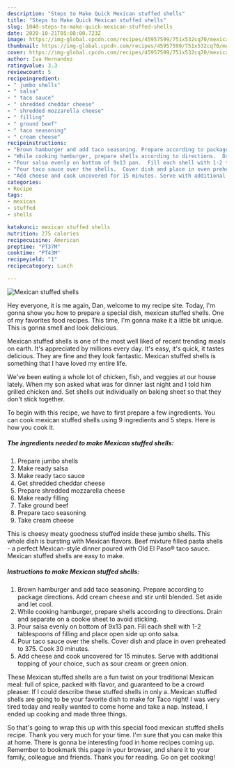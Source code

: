```yaml
---
description: "Steps to Make Quick Mexican stuffed shells"
title: "Steps to Make Quick Mexican stuffed shells"
slug: 1040-steps-to-make-quick-mexican-stuffed-shells
date: 2020-10-21T05:08:00.723Z
image: https://img-global.cpcdn.com/recipes/45957599/751x532cq70/mexican-stuffed-shells-recipe-main-photo.jpg
thumbnail: https://img-global.cpcdn.com/recipes/45957599/751x532cq70/mexican-stuffed-shells-recipe-main-photo.jpg
cover: https://img-global.cpcdn.com/recipes/45957599/751x532cq70/mexican-stuffed-shells-recipe-main-photo.jpg
author: Iva Hernandez
ratingvalue: 3.3
reviewcount: 5
recipeingredient:
- " jumbo shells"
- " salsa"
- " taco sauce"
- " shredded cheddar cheese"
- " shredded mozzarella cheese"
- " filling"
- " ground beef"
- " taco seasoning"
- " cream cheese"
recipeinstructions:
- "Brown hamburger and add taco seasoning. Prepare according to package directions.  Add cream cheese and stir until blended.  Set aside and let cool."
- "While cooking hamburger, prepare shells according to directions.  Drain and separate on a cookie sheet to avoid sticking."
- "Pour salsa evenly on bottom of 9x13 pan.  Fill each shell with 1-2 tablespoons of filling and place open side up onto salsa."
- "Pour taco sauce over the shells.  Cover dish and place in oven preheated to 375.  Cook 30 minutes."
- "Add cheese and cook uncovered for 15 minutes. Serve with additional topping of your choice, such as sour cream or green onion."
categories:
- Recipe
tags:
- mexican
- stuffed
- shells

katakunci: mexican stuffed shells 
nutrition: 275 calories
recipecuisine: American
preptime: "PT37M"
cooktime: "PT43M"
recipeyield: "1"
recipecategory: Lunch

---
```



![Mexican stuffed shells](https://img-global.cpcdn.com/recipes/45957599/751x532cq70/mexican-stuffed-shells-recipe-main-photo.jpg)

Hey everyone, it is me again, Dan, welcome to my recipe site. Today, I'm gonna show you how to prepare a special dish, mexican stuffed shells. One of my favorites food recipes. This time, I'm gonna make it a little bit unique. This is gonna smell and look delicious.

Mexican stuffed shells is one of the most well liked of recent trending meals on earth. It's appreciated by millions every day. It's easy, it's quick, it tastes delicious. They are fine and they look fantastic. Mexican stuffed shells is something that I have loved my entire life.

We&#39;ve been eating a whole lot of chicken, fish, and veggies at our house lately. When my son asked what was for dinner last night and I told him grilled chicken and. Set shells out individually on baking sheet so that they don&#39;t stick together.


To begin with this recipe, we have to first prepare a few ingredients. You can cook mexican stuffed shells using 9 ingredients and 5 steps. Here is how you cook it.

<!--inarticleads1-->

##### The ingredients needed to make Mexican stuffed shells:

1. Prepare  jumbo shells
1. Make ready  salsa
1. Make ready  taco sauce
1. Get  shredded cheddar cheese
1. Prepare  shredded mozzarella cheese
1. Make ready  filling
1. Take  ground beef
1. Prepare  taco seasoning
1. Take  cream cheese


This is cheesy meaty goodness stuffed inside these jumbo shells. This whole dish is bursting with Mexican flavors. Beef mixture filled pasta shells - a perfect Mexican-style dinner poured with Old El Paso® taco sauce. Mexican stuffed shells are easy to make. 

<!--inarticleads2-->

##### Instructions to make Mexican stuffed shells:

1. Brown hamburger and add taco seasoning. Prepare according to package directions.  Add cream cheese and stir until blended.  Set aside and let cool.
1. While cooking hamburger, prepare shells according to directions.  Drain and separate on a cookie sheet to avoid sticking.
1. Pour salsa evenly on bottom of 9x13 pan.  Fill each shell with 1-2 tablespoons of filling and place open side up onto salsa.
1. Pour taco sauce over the shells.  Cover dish and place in oven preheated to 375.  Cook 30 minutes.
1. Add cheese and cook uncovered for 15 minutes. Serve with additional topping of your choice, such as sour cream or green onion.


These Mexican stuffed shells are a fun twist on your traditional Mexican meal: full of spice, packed with flavor, and guaranteed to be a crowd pleaser. If I could describe these stuffed shells in only a. Mexican stuffed shells are going to be your favorite dish to make for Taco night! I was very tired today and really wanted to come home and take a nap. Instead, I ended up cooking and made three things. 

So that's going to wrap this up with this special food mexican stuffed shells recipe. Thank you very much for your time. I'm sure that you can make this at home. There is gonna be interesting food in home recipes coming up. Remember to bookmark this page in your browser, and share it to your family, colleague and friends. Thank you for reading. Go on get cooking!
